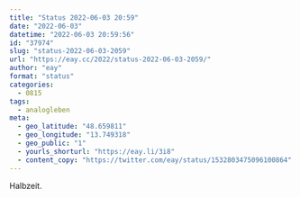 ```yaml
---
title: "Status 2022-06-03 20:59"
date: "2022-06-03"
datetime: "2022-06-03 20:59:56"
id: "37974"
slug: "status-2022-06-03-2059"
url: "https://eay.cc/2022/status-2022-06-03-2059/"
author: "eay"
format: "status"
categories:
  - 0815
tags:
  - analogleben
meta:
  - geo_latitude: "48.659811"
  - geo_longitude: "13.749318"
  - geo_public: "1"
  - yourls_shorturl: "https://eay.li/3i8"
  - content_copy: "https://twitter.com/eay/status/1532803475096100864"
---
```


Halbzeit.
